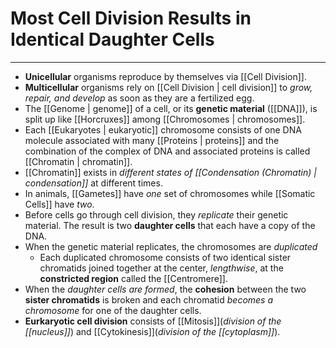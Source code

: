 # Most Cell Division Results in Identical Daughter Cells
---
- **Unicellular** organisms reproduce by themselves via  [[Cell Division]].
- **Multicellular** organisms rely on [[Cell Division | cell division]] to *grow, repair, and develop* as soon as they are a fertilized egg.
- The [[Genome | genome]] of a cell, or its **genetic material** ([[DNA]]), is split up like [[Horcruxes]] among [[Chromosomes | chromosomes]].
- Each [[Eukaryotes | eukaryotic]] chromosome consists of one DNA molecule associated with many [[Proteins | proteins]] and the combination of the complex of DNA and associated proteins is called  [[Chromatin | chromatin]].
- [[Chromatin]] exists in *different states of [[Condensation (Chromatin) | condensation]]* at different times.
- In animals, [[Gametes]] have *one* set of chromosomes while [[Somatic Cells]] have *two*.
- Before cells go through cell division, they *replicate* their genetic material. The result is two **daughter cells** that each have a copy of the DNA.
- When the genetic material replicates, the chromosomes are *duplicated*
	- Each duplicated chromosome consists of two identical sister chromatids joined together at the center, *lengthwise*, at the **constricted region** called the [[Centromere]].
- When the *daughter cells are formed*, the **cohesion** between the two **sister chromatids** is broken and each chromatid *becomes a chromosome* for one of the daughter cells.
- **Eurkaryotic cell division** consists of [[Mitosis]](*division of the [[nucleus]]*) and [[Cytokinesis]](*division of the [[cytoplasm]]*).